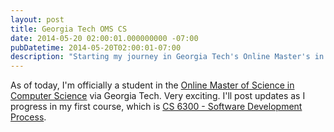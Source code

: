 ```yaml
---
layout: post
title: Georgia Tech OMS CS
date: 2014-05-20 02:00:01.000000000 -07:00
pubDatetime: 2014-05-20T02:00:01-07:00
description: "Starting my journey in Georgia Tech's Online Master's in Computer Science program"
---
```

As of today, I'm officially a student in the [Online Master of Science in Computer Science](http://www.omscs.gatech.edu/) via Georgia Tech. Very exciting. I'll post updates as I progress in my first course, which is [CS 6300 - Software Development Process](https://www.udacity.com/wiki/sdp).
